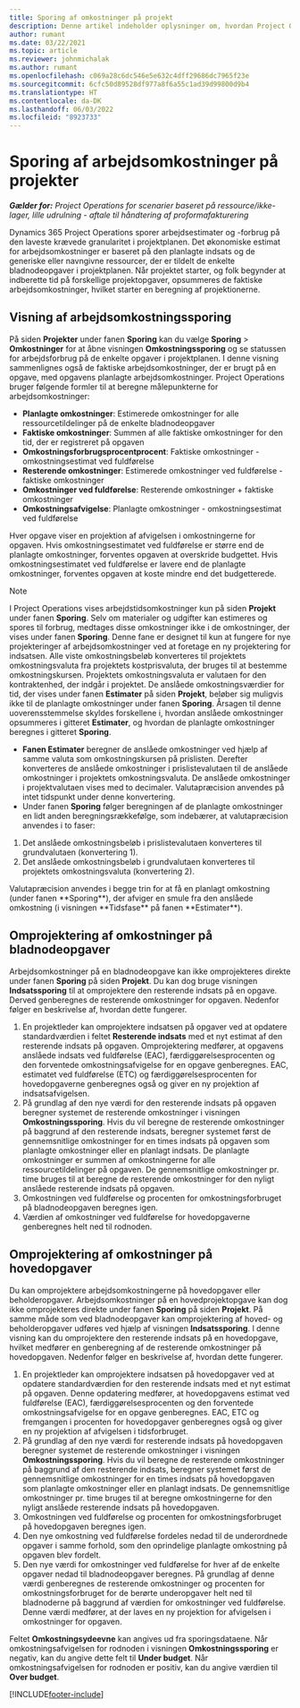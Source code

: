 ```yaml
---
title: Sporing af omkostninger på projekt
description: Denne artikel indeholder oplysninger om, hvordan Project Operations sporer fremgang i forhold til arbejdsomkostninger og forbrug på et projekt.
author: rumant
ms.date: 03/22/2021
ms.topic: article
ms.reviewer: johnmichalak
ms.author: rumant
ms.openlocfilehash: c069a28c6dc546e5e632c4dff29686dc7965f23e
ms.sourcegitcommit: 6cfc50d89528df977a8f6a55c1ad39d99800d9b4
ms.translationtype: HT
ms.contentlocale: da-DK
ms.lasthandoff: 06/03/2022
ms.locfileid: "8923733"
---
```

# <a name="labor-cost-tracking-on-projects"></a>Sporing af arbejdsomkostninger på projekter

_**Gælder for:** Project Operations for scenarier baseret på ressource/ikke-lager, lille udrulning - aftale til håndtering af proformafakturering_

Dynamics 365 Project Operations sporer arbejdsestimater og -forbrug på den laveste krævede granularitet i projektplanen. Det økonomiske estimat for arbejdsomkostninger er baseret på den planlagte indsats og de generiske eller navngivne ressourcer, der er tildelt de enkelte bladnodeopgaver i projektplanen. Når projektet starter, og folk begynder at indberette tid på forskellige projektopgaver, opsummeres de faktiske arbejdsomkostninger, hvilket starter en beregning af projektionerne.

## <a name="labor-cost-tracking-view"></a>Visning af arbejdsomkostningssporing

På siden **Projekter** under fanen **Sporing** kan du vælge **Sporing** > **Omkostninger** for at åbne visningen **Omkostningssporing** og se statussen for arbejdsforbrug på de enkelte opgaver i projektplanen. I denne visning sammenlignes også de faktiske arbejdsomkostninger, der er brugt på en opgave, med opgavens planlagte arbejdsomkostninger. Project Operations bruger følgende formler til at beregne målepunkterne for arbejdsomkostninger:

- **Planlagte omkostninger**: Estimerede omkostninger for alle ressourcetildelinger på de enkelte bladnodeopgaver
- **Faktiske omkostninger**: Summen af alle faktiske omkostninger for den tid, der er registreret på opgaven
- **Omkostningsforbrugsprocentprocent**: Faktiske omkostninger - omkostningsestimat ved fuldførelse
- **Resterende omkostninger**: Estimerede omkostninger ved fuldførelse - faktiske omkostninger
- **Omkostninger ved fuldførelse**: Resterende omkostninger + faktiske omkostninger
- **Omkostningsafvigelse**: Planlagte omkostninger - omkostningsestimat ved fuldførelse

Hver opgave viser en projektion af afvigelsen i omkostningerne for opgaven. Hvis omkostningsestimatet ved fuldførelse er større end de planlagte omkostninger, forventes opgaven at overskride budgettet. Hvis omkostningsestimatet ved fuldførelse er lavere end de planlagte omkostninger, forventes opgaven at koste mindre end det budgetterede.

>[!NOTE]
> I Project Operations vises arbejdstidsomkostninger kun på siden **Projekt** under fanen **Sporing**. Selv om materialer og udgifter kan estimeres og spores til forbrug, medtages disse omkostninger ikke i de omkostninger, der vises under fanen **Sporing**. Denne fane er designet til kun at fungere for nye projekteringer af arbejdsomkostninger ved at foretage en ny projektering for indsatsen.
Alle viste omkostningsbeløb konverteres til projektets omkostningsvaluta fra projektets kostprisvaluta, der bruges til at bestemme omkostningskursen. Projektets omkostningsvaluta er valutaen for den kontraktenhed, der indgår i projektet. De anslåede omkostningsværdier for tid, der vises under fanen **Estimater** på siden **Projekt**, beløber sig muligvis ikke til de planlagte omkostninger under fanen **Sporing**. Årsagen til denne uoverensstemmelse skyldes forskellene i, hvordan anslåede omkostninger opsummeres i gitteret **Estimater**, og hvordan de planlagte omkostninger beregnes i gitteret **Sporing**. 
>
> - **Fanen Estimater** beregner de anslåede omkostninger ved hjælp af samme valuta som omkostningskursen på prislisten. Derefter konverteres de anslåede omkostninger i prislistevalutaen til de anslåede omkostninger i projektets omkostningsvaluta. De anslåede omkostninger i projektvalutaen vises med to decimaler. Valutapræcision anvendes på intet tidspunkt under denne konvertering. 
> - Under fanen **Sporing** følger beregningen af de planlagte omkostninger en lidt anden beregningsrækkefølge, som indebærer, at valutapræcision anvendes i to faser: 
   ><ol>
   ><li>Det anslåede omkostningsbeløb i prislistevalutaen konverteres til grundvalutaen (konvertering 1).</li>
   ><li>Det anslåede omkostningsbeløb i grundvalutaen konverteres til projektets omkostningsvaluta (konvertering 2). </li>
   ></ol>
   >Valutapræcision anvendes i begge trin for at få en planlagt omkostning (under fanen **Sporing**), der afviger en smule fra den anslåede omkostning (i visningen **Tidsfase** på fanen **Estimater**). 
   
## <a name="reprojecting-costs-on-leaf-node-tasks"></a>Omprojektering af omkostninger på bladnodeopgaver

Arbejdsomkostninger på en bladnodeopgave kan ikke omprojekteres direkte under fanen **Sporing** på siden **Projekt**. Du kan dog bruge visningen **Indsatssporing** til at omprojektere den resterende indsats på en opgave. Derved genberegnes de resterende omkostninger for opgaven. Nedenfor følger en beskrivelse af, hvordan dette fungerer.

1. En projektleder kan omprojektere indsatsen på opgaver ved at opdatere standardværdien i feltet **Resterende indsats** med et nyt estimat af den resterende indsats på opgaven. Omprojektering medfører, at opgavens anslåede indsats ved fuldførelse (EAC), færdiggørelsesprocenten og den forventede omkostningsafvigelse for en opgave genberegnes. EAC, estimatet ved fuldførelse (ETC) og færdiggørelsesprocenten for hovedopgaverne genberegnes også og giver en ny projektion af indsatsafvigelsen.
2. På grundlag af den nye værdi for den resterende indsats på opgaven beregner systemet de resterende omkostninger i visningen **Omkostningssporing**. Hvis du vil beregne de resterende omkostninger på baggrund af den resterende indsats, beregner systemet først de gennemsnitlige omkostninger for en times indsats på opgaven som planlagte omkostninger eller en planlagt indsats. De planlagte omkostninger er summen af omkostningerne for alle ressourcetildelinger på opgaven. De gennemsnitlige omkostninger pr. time bruges til at beregne de resterende omkostninger for den nyligt anslåede resterende indsats på opgaven.
3. Omkostningen ved fuldførelse og procenten for omkostningsforbruget på bladnodeopgaven beregnes igen.
4. Værdien af omkostninger ved fuldførelse for hovedopgaverne genberegnes helt ned til rodnoden.

## <a name="reprojecting-costs-on-summary-tasks"></a>Omprojektering af omkostninger på hovedopgaver

Du kan omprojektere arbejdsomkostningerne på hovedopgaver eller beholderopgaver. Arbejdsomkostninger på en hovedprojektopgave kan dog ikke omprojekteres direkte under fanen **Sporing** på siden **Projekt**. På samme måde som ved bladnodeopgaver kan omprojektering af hoved- og beholderopgaver udføres ved hjælp af visningen **Indsatssporing**. I denne visning kan du omprojektere den resterende indsats på en hovedopgave, hvilket medfører en genberegning af de resterende omkostninger på hovedopgaven. Nedenfor følger en beskrivelse af, hvordan dette fungerer.

1. En projektleder kan omprojektere indsatsen på hovedopgaver ved at opdatere standardværdien for den resterende indsats med et nyt estimat på opgaven. Denne opdatering medfører, at hovedopgavens estimat ved fuldførelse (EAC), færdiggørelsesprocenten og den forventede omkostningsafvigelse for en opgave genberegnes. EAC, ETC og fremgangen i procenten for hovedopgaver genberegnes også og giver en ny projektion af afvigelsen i tidsforbruget.
2. På grundlag af den nye værdi for resterende indsats på hovedopgaven beregner systemet de resterende omkostninger i visningen **Omkostningssporing**. Hvis du vil beregne de resterende omkostninger på baggrund af den resterende indsats, beregner systemet først de gennemsnitlige omkostninger for en times indsats på hovedopgaven som planlagte omkostninger eller en planlagt indsats. De gennemsnitlige omkostninger pr. time bruges til at beregne omkostningerne for den nyligt anslåede resterende indsats på hovedopgaven.
3. Omkostningen ved fuldførelse og procenten for omkostningsforbruget på hovedopgaven beregnes igen.
4. Den nye omkostning ved fuldførelse fordeles nedad til de underordnede opgaver i samme forhold, som den oprindelige planlagte omkostning på opgaven blev fordelt.
5. Den nye værdi for omkostninger ved fuldførelse for hver af de enkelte opgaver nedad til bladnodeopgaver beregnes. På grundlag af denne værdi genberegnes de resterende omkostninger og procenten for omkostningsforbruget for de berørte underopgaver helt ned til bladnoderne på baggrund af værdien for omkostninger ved fuldførelse. Denne værdi medfører, at der laves en ny projektion for afvigelsen i omkostninger for opgaven. 


Feltet **Omkostningsydeevne** kan angives ud fra sporingsdataene. Når omkostningsafvigelsen for rodnoden i visningen **Omkostningssporing** er negativ, kan du angive dette felt til **Under budget**. Når omkostningsafvigelsen for rodnoden er positiv, kan du angive værdien til **Over budget**.


[!INCLUDE[footer-include](../includes/footer-banner.md)]
